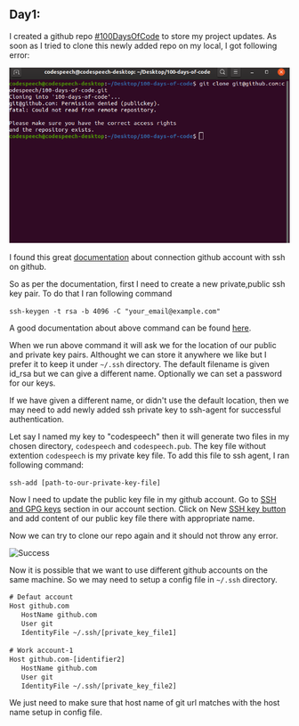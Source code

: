 ## Day1:
I created a github repo [#100DaysOfCode](https://github.com/codespeech/100-days-of-code) to store my project updates. As soon as I tried to clone this newly added repo on my local, I got following error:

![First Error](001-cloning-error.png)


I found this great [documentation](https://help.github.com/en/github/authenticating-to-github/connecting-to-github-with-ssh) about connection github account with ssh on github.

So as per the documentation, first I need to create a new private,public ssh key pair. To do that I ran following command

```ssh-keygen -t rsa -b 4096 -C "your_email@example.com"```

A good documentation about above command can be found [here](https://www.ssh.com/ssh/keygen/).


When we run above command it will ask we for the location of our public and private key pairs. Althought we can store it anywhere we like but I prefer it to keep it under `~/.ssh` directory. The default filename is given id_rsa but we can give a different name. Optionally we can set a password for our keys.

If we have given a different name, or didn't use the default location, then we may need to add newly added ssh private key to ssh-agent for successful authentication.

Let say I named my key to "codespeech" then it will generate two files in my chosen directory, `codespeech` and `codespeech.pub`. The key file without extention `codespeech` is my private key file. To add this file to ssh agent, I ran following command:

```ssh-add [path-to-our-private-key-file]```

Now I need to update the public key file in my github account. Go to [SSH and GPG keys](https://github.com/settings/keys) section in our account section. Click on New [SSH key button](https://github.com/settings/ssh/new) and add content of our public key file there with appropriate name.

Now we can try to clone our repo again and it should not throw any error.

![Success](001-success-cloning.png)


Now it is possible that we want to use different github accounts on the same machine. So we may need to setup a config file in `~/.ssh` directory.

```
# Defaut account
Host github.com
   HostName github.com
   User git
   IdentityFile ~/.ssh/[private_key_file1]

# Work account-1
Host github.com-[identifier2]    
   HostName github.com
   User git
   IdentityFile ~/.ssh/[private_key_file2]
```

We just need to make sure that host name of git url matches with the host name setup in config file.